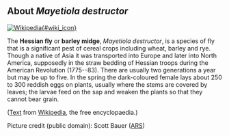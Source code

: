 About *Mayetiola destructor*
----------------------------

[![Wikipedia](/img/wikipedia_logo_v2_en.png){#wiki_icon}](http://en.wikipedia.org/wiki/Hessian_fly)

The **Hessian fly** or **barley midge**, *Mayetiola destructor*, is a
species of fly that is a significant pest of cereal crops including
wheat, barley and rye. Though a native of Asia it was transported into
Europe and later into North America, supposedly in the straw bedding of
Hessian troops during the American Revolution (1775--83). There are
usually two generations a year but may be up to five. In the spring the
dark-coloured female lays about 250 to 300 reddish eggs on plants,
usually where the stems are covered by leaves; the larvae feed on the
sap and weaken the plants so that they cannot bear grain.

([Text](http://en.wikipedia.org/wiki/Hessian_fly) from
[Wikipedia](http://en.wikipedia.org/), the free encyclopaedia.)

Picture credit (public domain): Scott Bauer
([ARS](https://commons.wikimedia.org/wiki/File:Hessian_Fly.jpg))
